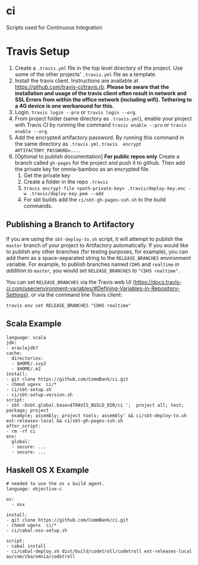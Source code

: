 ci
==

Scripts used for Continuous Integration


Travis Setup
==========

1. Create a `.travis.yml` file in the top level directory of the project. Use some of the other projects' `.travis.yml` 
   file as a template.
2. Install the travis client. Instructions are available at https://github.com/travis-ci/travis.rb. **Please be aware that the installation and usage of the travis client often result in network and SSL Errors from within the office network (including wifi). Tethering to  a 4G device is one workaround for this.**
3. Login. `travis login --pro` or `travis login --org`.
4. From project folder (same directory as `.travis.yml`), enable your project with Travis CI by running the command 
   `travis enable --pro` or `travis enable --org`.
5. Add the encrypted artifactory password. By running this command in the same directory as `.travis.yml`. `travis 
   encrypt ARTIFACTORY_PASSWORD=...`.
6. [Optional to publish documentation] **For public repos only** Create a branch called `gh-pages` for the project and push it to github. Then add the private key for omnia-bamboo as an encrypted file.
   1. Get the private key
   1. Create a folder in the repo `.travis`
   1. `travis encrypt-file <path-private-key> .travis/deploy-key.enc -w .travis/deploy-key.pem --add`
   1. For sbt builds add the `ci/sbt-gh-pages-ssh.sh` to the build commands.

Publishing a Branch to Artifactory
----------------------------------

If you are using the `sbt-deploy-to.sh` script, it will attempt to publish the `master` branch of your 
project to Artifactory automatically. If you would like to publish any other branches (for testing purposes,
for example), you can add them as a space-separated string to the `RELEASE_BRANCHES` environment variable.
For example, to publish branches named `CDH5` and `realtime` *in addition to* `master`, you would set 
`RELEASE_BRANCHES` to `"CDH5 realtime"`.

You can set `RELEASE_BRANCHES` via the Travis web UI (https://docs.travis-ci.com/user/environment-variables/#Defining-Variables-in-Repository-Settings), or
via the command line Travis client:
```
travis env set RELEASE_BRANCHES "CDH5 realtime"
```

Scala Example
--------------------

```
language: scala
jdk:
- oraclejdk7
cache:
  directories:
  - $HOME/.ivy2
  - $HOME/.m2
install:
- git clone https://github.com/CommBank/ci.git
- chmod ugo+x  ci/*
- ci/sbt-setup.sh
- ci/sbt-setup-version.sh
script:
- sbt -Dsbt.global.base=$TRAVIS_BUILD_DIR/ci ';  project all; test; package; project
  example; assembly; project tools; assembly' && ci/sbt-deploy-to.sh ext-releases-local && ci/sbt-gh-pages-ssh.sh
after_script:
- rm -rf ci
env:
  global:
  - secure: ...
  - secure: ...
```

Haskell OS X Example
--------------------

```
# needed to use the os x build agent.
language: objective-c

os:
  - osx

install:  
- git clone https://github.com/CommBank/ci.git
- chmod ugo+x  ci/*
- ci/cabal-osx-setup.sh

script:
- cabal install
- ci/cabal-deploy.sh dist/build/codetroll/codetroll ext-releases-local au/com/cba/omnia/codetroll

```

